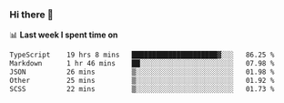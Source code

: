 ### Hi there 👋

<!--
**DBvc/DBvc** is a ✨ _special_ ✨ repository because its `README.md` (this file) appears on your GitHub profile.

Here are some ideas to get you started:

- 🔭 I’m currently working on ...
- 🌱 I’m currently learning ...
- 👯 I’m looking to collaborate on ...
- 🤔 I’m looking for help with ...
- 💬 Ask me about ...
- 📫 How to reach me: ...
- 😄 Pronouns: ...
- ⚡ Fun fact: ...
-->

📊 **Last week I spent time on**
<!--START_SECTION:waka-->

```txt
TypeScript    19 hrs 8 mins   █████████████████████▓░░░   86.25 %
Markdown      1 hr 46 mins    ██░░░░░░░░░░░░░░░░░░░░░░░   07.98 %
JSON          26 mins         ▒░░░░░░░░░░░░░░░░░░░░░░░░   01.98 %
Other         25 mins         ▒░░░░░░░░░░░░░░░░░░░░░░░░   01.92 %
SCSS          22 mins         ▒░░░░░░░░░░░░░░░░░░░░░░░░   01.73 %
```

<!--END_SECTION:waka-->
